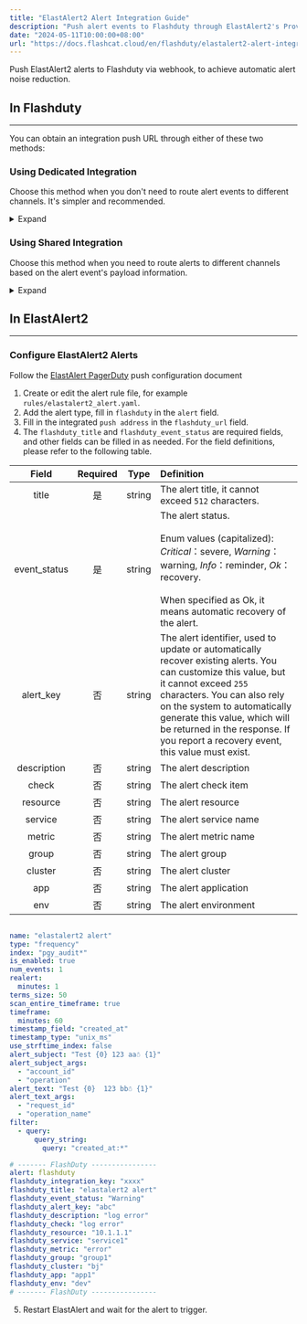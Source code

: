 ```yaml
---
title: "ElastAlert2 Alert Integration Guide"
description: "Push alert events to Flashduty through ElastAlert2's Provider to achieve automated alert noise reduction."
date: "2024-05-11T10:00:00+08:00"
url: "https://docs.flashcat.cloud/en/flashduty/elastalert2-alert-integration-guide"
---
```


Push ElastAlert2 alerts to Flashduty via webhook, to achieve automatic alert noise reduction.

<div class="hide">

## In Flashduty
---
You can obtain an integration push URL through either of these two methods:

### Using Dedicated Integration

Choose this method when you don't need to route alert events to different channels. It's simpler and recommended.

<details>
  <summary>Expand</summary>
  
  1. Go to the Flashduty console, select **Channel**, and enter a channel's details page
  2. Select the **Integration** tab, click **Add Integration** to enter the integration page
  3. Choose **ElastAlert 2** integration and click **Save** to generate a card
  4. Click the generated card to view the **Integration Key**, copy it for later use, and you're done

</details>

### Using Shared Integration

Choose this method when you need to route alerts to different channels based on the alert event's payload information.

<details>
  <summary>Expand</summary>
  
  1. Go to the Flashduty console, select **Integration Center=>Alert Events** to enter the integration selection page
  2. Select **ElastAlert2** integration:
        - **Integration Name**: Define a name for this integration
  3. Configure the default route and select the corresponding channel (after the integration is created, you can go to `Route` to configure more routing rules)
  4. Click **Save** and copy the newly generated **Integration Key** for later use
  5. Done
    
</details>
</div>


## In ElastAlert2
---

### Configure ElastAlert2 Alerts
Follow the [ElastAlert PagerDuty](https://elastalert2.readthedocs.io/en/latest/ruletypes.html) push configuration document

1. Create or edit the alert rule file, for example `rules/elastalert2_alert.yaml`.
2. Add the alert type, fill in `flashduty` in the `alert` field.
3. Fill in the integrated `push address` in the `flashduty_url` field.
4. The `flashduty_title` and `flashduty_event_status` are required fields, and other fields can be filled in as needed. For the field definitions, please refer to the following table.

Field|Required|Type|Definition
:-:|:-:|:-:|:---
| title       | 是   | string | The alert title, it cannot exceed `512` characters.
| event_status | 是   | string | The alert status.<br><br>Enum values (capitalized): *Critical*：severe, *Warning*：warning, *Info*：reminder, *Ok*：recovery.<br><br>When specified as Ok, it means automatic recovery of the alert.
| alert_key    | 否   | string | The alert identifier, used to update or automatically recover existing alerts. You can customize this value, but it cannot exceed `255` characters. You can also rely on the system to automatically generate this value, which will be returned in the response. If you report a recovery event, this value must exist.                     
| description  | 否   | string | The alert description
|   check     | 否   | string | The alert check item
|   resource     | 否   | string | The alert resource
|   service     | 否   | string  | The alert service name
|   metric     | 否   | string | The alert metric name
|   group     | 否   | string | The alert group
|   cluster     | 否   | string | The alert cluster
|   app     | 否   | string | The alert application
|   env     | 否   | string | The alert environment


```yaml

name: "elastalert2 alert"
type: "frequency"
index: "pgy_audit*"
is_enabled: true
num_events: 1
realert:
  minutes: 1
terms_size: 50
scan_entire_timeframe: true
timeframe:
  minutes: 60
timestamp_field: "created_at"
timestamp_type: "unix_ms"
use_strftime_index: false
alert_subject: "Test {0} 123 aa☃ {1}"
alert_subject_args:
  - "account_id"
  - "operation"
alert_text: "Test {0}  123 bb☃ {1}"
alert_text_args:
  - "request_id"
  - "operation_name"
filter:
  - query:
      query_string:
        query: "created_at:*"

# ------- FlashDuty ----------------
alert: flashduty
flashduty_integration_key: "xxxx"
flashduty_title: "elastalert2 alert"
flashduty_event_status: "Warning"
flashduty_alert_key: "abc"
flashduty_description: "log error"
flashduty_check: "log error"
flashduty_resource: "10.1.1.1"
flashduty_service: "service1"
flashduty_metric: "error"
flashduty_group: "group1"
flashduty_cluster: "bj"
flashduty_app: "app1"
flashduty_env: "dev"
# ------- FlashDuty ----------------
```

5. Restart ElastAlert and wait for the alert to trigger.